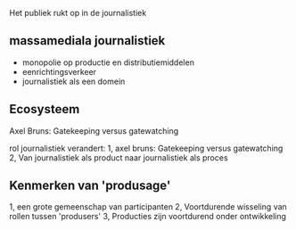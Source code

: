 Het publiek rukt op in de journalistiek


## massamediala journalistiek
- monopolie op productie en distributiemiddelen
- eenrichtingsverkeer
- journalistiek als een domein

## Ecosysteem


Axel Bruns:
Gatekeeping versus gatewatching

rol journalistiek verandert:
1, axel bruns: Gatekeeping versus gatewatching
2, Van journalistiek als product naar journalistiek als proces


## Kenmerken van 'produsage'
1, een grote gemeenschap van participanten
2, Voortdurende wisseling van rollen tussen 'produsers'
3, Producties zijn voortdurend onder ontwikkeling

